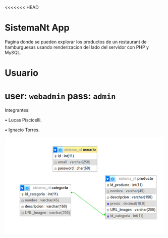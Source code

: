 <<<<<<< HEAD
# SistemaNt App

Pagina donde se pueden explorar los productos de un restaurant de hamburguesas usando renderizacion del lado del servidor con PHP y MySQL.

# Usuario

user: `webadmin`
pass: `admin`
=======
Integrantes:

•	Lucas Piscicelli.

•	Ignacio Torres.

![Diagrama DB](https://github.com/nachotorresx/tpeweb2/blob/main/DiagramaDB.PNG?raw=true)

